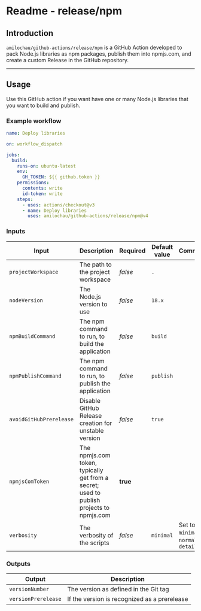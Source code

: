 # Readme - release/npm

## Introduction

`amilochau/github-actions/release/npm` is a GitHub Action developed to pack Node.js libraries as npm packages, publish them into npmjs.com, and create a custom Release in the GitHub repository.

---

## Usage

Use this GitHub action if you want have one or many Node.js libraries that you want to build and publish.

### Example workflow

```yaml
name: Deploy libraries

on: workflow_dispatch

jobs:
  build:
    runs-on: ubuntu-latest
    env:
      GH_TOKEN: ${{ github.token }}
    permissions:
      contents: write
      id-token: write
    steps:
      - uses: actions/checkout@v3
      - name: Deploy libraries
        uses: amilochau/github-actions/release/npm@v4
```

### Inputs

| Input | Description | Required | Default value | Comment |
| ----- | ----------- | -------- | ------------- | ------- |
| `projectWorkspace` | The path to the project workspace | *false* | `.` |
| `nodeVersion` | The Node.js version to use | *false* | `18.x` |
| `npmBuildCommand` | The npm command to run, to build the application | *false* | `build` |
| `npmPublishCommand` | The npm command to run, to publish the application | *false* | `publish` |
| `avoidGitHubPrerelease` | Disable GitHub Release creation for unstable version | *false* | `true` |
| `npmjsComToken` |  The npmjs.com token, typically get from a secret; used to publish projects to npmjs.com | **true** |
| `verbosity` | The verbosity of the scripts | *false* | `minimal` | Set to `minimal`, `normal` or `detailed` |

### Outputs

| Output | Description |
| ------ | ----------- |
| `versionNumber` | The version as defined in the Git tag |
| `versionPrerelease` | If the version is recognized as a prerelease |
